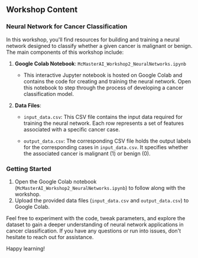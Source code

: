 ## Workshop Content

### Neural Network for Cancer Classification

In this workshop, you'll find resources for building and training a neural network designed to classify whether a given cancer is malignant or benign. The main components of this workshop include:

1. **Google Colab Notebook**: `McMasterAI_Workshop2_NeuralNetworks.ipynb`
   - This interactive Jupyter notebook is hosted on Google Colab and contains the code for creating and training the neural network. Open this notebook to step through the process of developing a cancer classification model.

2. **Data Files**:
   - `input_data.csv`: This CSV file contains the input data required for training the neural network. Each row represents a set of features associated with a specific cancer case.

   - `output_data.csv`: The corresponding CSV file holds the output labels for the corresponding cases in `input_data.csv`. It specifies whether the associated cancer is malignant (1) or benign (0).

### Getting Started

1. Open the Google Colab notebook (`McMasterAI_Workshop2_NeuralNetworks.ipynb`) to follow along with the workshop.
2. Upload the provided data files (`input_data.csv` and `output_data.csv`) to Google Colab.

Feel free to experiment with the code, tweak parameters, and explore the dataset to gain a deeper understanding of neural network applications in cancer classification. If you have any questions or run into issues, don't hesitate to reach out for assistance. 

Happy learning!
